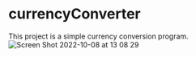 # currencyConverter  
This project is a simple currency conversion program.   
![Screen Shot 2022-10-08 at 13 08 29](https://user-images.githubusercontent.com/29931637/194702335-c57f9d17-e67d-42f7-8a0a-a40ab9313453.png)

